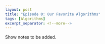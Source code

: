 ```yaml
---
layout: post
title: "Episode 0: Our Favorite Algorithms"
tags: [Algorithms]
excerpt_separator: <!--more-->
---
```


<div id='buzzsprout-small-player-1501960'></div><script type='text/javascript' charset='utf-8' src='https://www.buzzsprout.com/1501960.js?container_id=buzzsprout-small-player-1501960&player=small'></script>

Show notes to be added.
